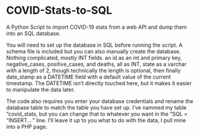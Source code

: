 # COVID-Stats-to-SQL

A Python Script to import COVID-19 stats from a web API and dump them into an SQL database.

You will need to set up the database in SQL before running the script.  A schema file is included but you can also manually create the database. Nothing complicated, mostly INT fields. an id as an int and primary key, negative_cases, positive_cases, and deaths, all as INT, state as a varchar with a length of 2, though technically the length is optional, then finally date_stamp as a DATETIME field with a default value of the current timestamp. The DATETIME isn’t directly touched here, but it makes it easier to manipulate the data later.

The code also requires you enter your database credentials and rename the database table to match the table you have set up. I’ve nammed my table “covid_stats, but you can change that to whatever you want in the “SQL = “INSERT….” line. I’ll leave it up to you what to do with the data, I pull mine into a PHP page.
